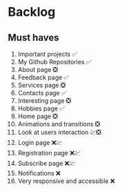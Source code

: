 # Backlog

## Must haves

1. Important projects ✅
1. My Github Repositories ✅
1. About page ❎
1. Feedback page ✅
1. Services page ❎
1. Contacts page ✅
1. Interesting page ❎
1. Hobbies page ✅
1. Home page ❎
1. Animations and transitions ❎
1. Look at users interaction 💹❎
1. Login page ❌💹
1. Registration page ❌💹
1. Subscribe page ❌💹
1. Notifications ❌
1. Very responsive and accessible ❌

